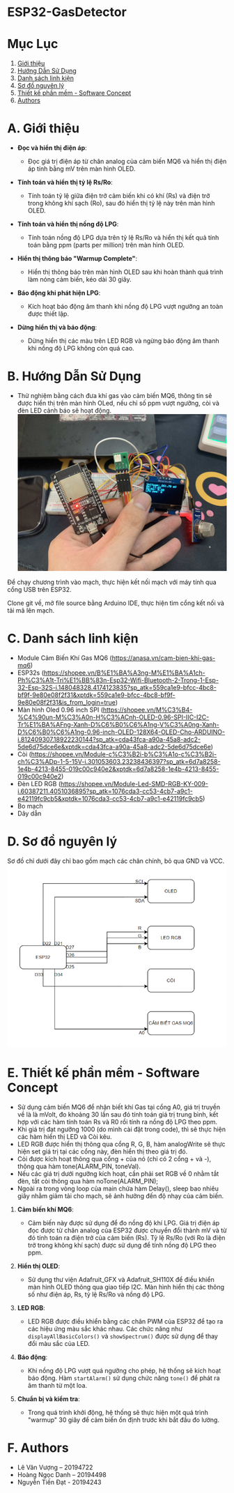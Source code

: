# ESP32-GasDetector

# Mục Lục
1. [Giới thiệu](#A.-Giới-thiệu)
2. [Hướng Dẫn Sử Dụng](#B.-Hướng-Dẫn-Sử-Dụng)
3. [Danh sách linh kiện](#C.-Danh-sách-linh-kiện)
4. [Sơ đồ nguyên lý](#D.-Sơ-đồ-nguyên-lý)
5. [Thiết kế phần mềm - Software Concept](#E.-Thiết-kế-phần-mềm---Software-Concept)
6. [Authors](#F.-Authors)

# A. Giới thiệu

- **Đọc và hiển thị điện áp**:
  - Đọc giá trị điện áp từ chân analog của cảm biến MQ6 và hiển thị điện áp tính bằng mV trên màn hình OLED.

- **Tính toán và hiển thị tỷ lệ Rs/Ro**:
  - Tính toán tỷ lệ giữa điện trở cảm biến khi có khí (Rs) và điện trở trong không khí sạch (Ro), sau đó hiển thị tỷ lệ này trên màn hình OLED.

- **Tính toán và hiển thị nồng độ LPG**:
  - Tính toán nồng độ LPG dựa trên tỷ lệ Rs/Ro và hiển thị kết quả tính toán bằng ppm (parts per million) trên màn hình OLED.

- **Hiển thị thông báo "Warmup Complete"**:
  - Hiển thị thông báo trên màn hình OLED sau khi hoàn thành quá trình làm nóng cảm biến, kéo dài 30 giây.

- **Báo động khi phát hiện LPG**:
  - Kích hoạt báo động âm thanh khi nồng độ LPG vượt ngưỡng an toàn được thiết lập.

- **Dừng hiển thị và báo động**:
  - Dừng hiển thị các màu trên LED RGB và ngừng báo động âm thanh khi nồng độ LPG không còn quá cao.

# B. Hướng Dẫn Sử Dụng
- Thử nghiệm bằng cách đưa khí gas vào cảm biến MQ6, thông tin sẽ được hiển thị trên màn hình OLed, nếu chỉ số ppm vượt ngưỡng, còi và đèn LED cảnh báo sẽ hoạt động.
![anh1](images/anh1.jpg)

Để chạy chương trình vào mạch, thực hiện kết nối mạch với máy tính qua cổng USB trên ESP32.

Clone git về, mở file source bằng Arduino IDE, thực hiện tìm cổng kết nối và tải mã lên mạch.

# C. Danh sách linh kiện
- Module Cảm Biến Khí Gas MQ6 (https://anasa.vn/cam-bien-khi-gas-mq6)
- ESP32s (https://shopee.vn/B%E1%BA%A3ng-M%E1%BA%A1ch-Ph%C3%A1t-Tri%E1%BB%83n-Esp32-Wifi-Bluetooth-2-Trong-1-Esp-32-Esp-32S-i.148048328.4174123835?sp_atk=559ca1e9-bfcc-4bc8-bf9f-9e80e08f2f31&xptdk=559ca1e9-bfcc-4bc8-bf9f-9e80e08f2f31&is_from_login=true)
- Màn hình Oled 0.96 inch SPI (https://shopee.vn/M%C3%B4-%C4%90un-M%C3%A0n-H%C3%ACnh-OLED-0.96-SPI-IIC-I2C-Tr%E1%BA%AFng-Xanh-D%C6%B0%C6%A1ng-V%C3%A0ng-Xanh-D%C6%B0%C6%A1ng-0.96-inch-OLED-128X64-OLED-Cho-ARDUINO-i.812409307.18922230144?sp_atk=cda43fca-a90a-45a8-adc2-5de6d75dce6e&xptdk=cda43fca-a90a-45a8-adc2-5de6d75dce6e)
- Còi (https://shopee.vn/Module-c%C3%B2i-b%C3%A1o-c%C3%B2i-ch%C3%ADp-1-5-15V-i.301053603.23238436397?sp_atk=6d7a8258-1e4b-4213-8455-019c00c940e2&xptdk=6d7a8258-1e4b-4213-8455-019c00c940e2)
- Đèn LED RGB (https://shopee.vn/Module-Led-SMD-RGB-KY-009-i.60387211.4051036895?sp_atk=1076cda3-cc53-4cb7-a9c1-e42119fc9cb5&xptdk=1076cda3-cc53-4cb7-a9c1-e42119fc9cb5)
- Bo mạch
- Dây dẫn

# D. Sơ đồ nguyên lý
Sơ đồ chỉ dưới đây chỉ bao gồm mạch các chân chính, bỏ qua GND và VCC.
![Sodo](images/Sodo.png)
# E. Thiết kế phần mềm - Software Concept
- Sử dụng cảm biến MQ6 để nhận biết khí Gas tại cổng A0, giá trị truyền về là là mVolt, đo khoảng 30 lần sau đó tính toán giá trị trung bình, kết hợp với các hàm tính toán Rs và R0 rồi tính ra nồng độ LPG theo ppm.
- Khi giá trị đạt ngưỡng 1000 (do mình cài đặt trong code), thì sẽ thực hiện các hàm hiển thị LED và Còi kêu.
- LED RGB được hiển thị thông qua cổng  R, G, B, hàm analogWrite sẽ thực hiện set giá trị tại các cổng này, đèn hiển thị theo giá trị đó.
- Còi được kích hoạt thông qua cổng + của nó (chỉ có 2 cổng + và -), thông qua hàm tone(ALARM_PIN, toneVal). 
- Nếu các giá trị dưới ngưỡng kích hoạt, cần phải set RGB về 0 nhằm tắt đèn, tắt còi thông qua hàm noTone(ALARM_PIN);
- Ngoài ra trong vòng loop của main chứa hàm Delay(), sleep bao nhiêu giây nhằm giảm tải cho mạch, sẽ ảnh hưởng đến độ nhạy của cảm biến.

1. **Cảm biến khí MQ6**:
   - Cảm biến này được sử dụng để đo nồng độ khí LPG. Giá trị điện áp đọc được từ chân analog của ESP32 được chuyển đổi thành mV và từ đó tính toán ra điện trở của cảm biến (Rs). Tỷ lệ Rs/Ro (với Ro là điện trở trong không khí sạch) được sử dụng để tính nồng độ LPG theo ppm.

2. **Hiển thị OLED**:
   - Sử dụng thư viện Adafruit_GFX và Adafruit_SH110X để điều khiển màn hình OLED thông qua giao tiếp I2C. Màn hình hiển thị các thông số như điện áp, Rs, tỷ lệ Rs/Ro và nồng độ LPG.

3. **LED RGB**:
   - LED RGB được điều khiển bằng các chân PWM của ESP32 để tạo ra các hiệu ứng màu sắc khác nhau. Các chức năng như `displayAllBasicColors()` và `showSpectrum()` được sử dụng để thay đổi màu sắc của LED.

4. **Báo động**:
   - Khi nồng độ LPG vượt quá ngưỡng cho phép, hệ thống sẽ kích hoạt báo động. Hàm `startAlarm()` sử dụng chức năng `tone()` để phát ra âm thanh từ một loa.

5. **Chuẩn bị và kiểm tra**:
   - Trong quá trình khởi động, hệ thống sẽ thực hiện một quá trình "warmup" 30 giây để cảm biến ổn định trước khi bắt đầu đo lường.

# F. Authors
- Lê Văn Vượng – 20194722
- Hoàng Ngọc Danh – 20194498
- Nguyễn Tiến Đạt - 20194243
